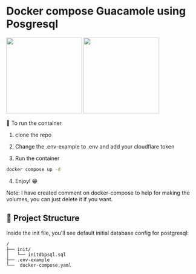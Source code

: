 # Docker compose Guacamole using Posgresql
<img src="https://upload.wikimedia.org/wikipedia/commons/3/31/Apache_Guacamole_logo.png" width="200" />
<img src="https://raw.githubusercontent.com/docker/compose/main/logo.png" width="200"/>

🧞 To run the container

1. clone the repo 

2. Change the .env-example to .env and add your cloudflare token

3. Run the container
```sh
docker compose up -d
```

4. Enjoy! 😁

Note: I have created comment on docker-compose to help for making the volumes, you can just delete it if you want.

## 🚀 Project Structure

Inside the init file, you'll see default initial database config for postgresql:

```text
/
├── init/
│   └── initdbpsql.sql
├── .env-example
└──  docker-compose.yaml
```